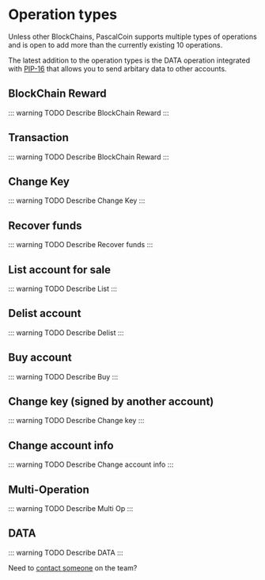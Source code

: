 # Operation types

Unless other BlockChains, PascalCoin supports multiple types of operations and
is open to add more than the currently existing 10 operations.

The latest addition to the operation types is the DATA operation integrated 
with [PIP-16](../pips/PIP-0016.md) that allows you to send arbitary data
to other accounts. 

## BlockChain Reward

::: warning TODO
Describe BlockChain Reward
:::

## Transaction

::: warning TODO
Describe BlockChain Reward
:::

## Change Key

::: warning TODO
Describe Change Key
:::

## Recover funds

::: warning TODO
Describe Recover funds
:::

## List account for sale

::: warning TODO
Describe List
:::

## Delist account

::: warning TODO
Describe Delist
:::

## Buy account

::: warning TODO
Describe Buy
:::

## Change key (signed by another account)

::: warning TODO
Describe Change key
:::

## Change account info

::: warning TODO
Describe Change account info
:::

## Multi-Operation

::: warning TODO
Describe Multi Op
:::

## DATA

::: warning TODO
Describe DATA
:::

Need to [contact someone](./operations/010_optype_1_blockchain_reward.md) on the team?
